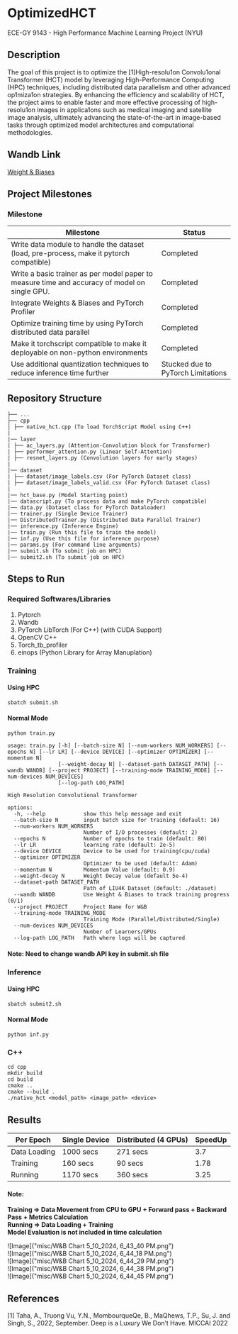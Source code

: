 # OptimizedHCT
ECE-GY 9143 - High Performance Machine Learning Project (NYU)

## Description
The goal of this project is to optimize the [1]High-resolu1on Convolu1onal Transformer (HCT) model by
leveraging High-Performance Computing (HPC) techniques, including distributed data parallelism and
other advanced op1miza1on strategies. By enhancing the efficiency and scalability of HCT, the project
aims to enable faster and more effective processing of high-resolu1on images in applica1ons such as
medical imaging and satellite image analysis, ultimately advancing the state-of-the-art in image-based
tasks through optimized model architectures and computational methodologies.

## Wandb Link
[Weight & Biases](https://wandb.ai/ar7996/HCT)

## Project Milestones
### Milestone

| Milestone | Status |
| --- | --- |
| Write data module to handle the dataset (load, pre-process, make it pytorch compatible) | Completed |
| Write a basic trainer as per model paper to measure time and accuracy of model on single GPU. | Completed |
| Integrate Weights & Biases and PyTorch Profiler | Completed |
| Optimize training time by using PyTorch distributed data parallel | Completed |
| Make it torchscript compatible to make it deployable on non-python environments | Completed |
| Use additional quantization techniques to reduce inference time further | Stucked due to PyTorch Limitations |


## Repository Structure
```
├── ...
├── cpp
│ ├── native_hct.cpp (To load TorchScript Model using C++)
|
|── layer
| ├── ac_layers.py (Attention-Convolution block for Transformer)
| ├── performer_attention.py (Linear Self-Attention)
| ├── resnet_layers.py (Convolution layers for early stages)
|
|── dataset
| ├── dataset/image_labels.csv (For PyTorch Dataset class)
| ├── dataset/image_labels_valid.csv (For PyTorch Dataset class)
|
|── hct_base.py (Model Starting point)
|── datascript.py (To process data and make PyTorch compatible)
|── data.py (Dataset class for PyTorch Dataloader)
|── trainer.py (Single Device Trainer)
|── DistributedTrainer.py (Distributed Data Parallel Trainer)
|── inference.py (Inference Engine)
|── train.py (Run this file to train the model)
|── inf.py (Use this file for inference purpose)
|── params.py (For command line arguments)
|── submit.sh (To submit job on HPC)
|── submit2.sh (To submit job on HPC)

```

## Steps to Run

### Required Softwares/Libraries
1. Pytorch
2. Wandb
3. PyTorch LibTorch (For C++) (with CUDA Support)
4. OpenCV C++
5. Torch_tb_profiler
6. einops (Python Library for Array Manuplation)

### Training
#### Using HPC
```
sbatch submit.sh
```

#### Normal Mode
```
python train.py

usage: train.py [-h] [--batch-size N] [--num-workers NUM_WORKERS] [--epochs N] [--lr LR] [--device DEVICE] [--optimizer OPTIMIZER] [--momentum N]
                [--weight-decay N] [--dataset-path DATASET_PATH] [--wandb WANDB] [--project PROJECT] [--training-mode TRAINING_MODE] [--num-devices NUM_DEVICES]
                [--log-path LOG_PATH]

High Resolution Convolutional Transformer

options:
  -h, --help            show this help message and exit
  --batch-size N        input batch size for training (default: 16)
  --num-workers NUM_WORKERS
                        Number of I/O processes (default: 2)
  --epochs N            Number of epochs to train (default: 80)
  --lr LR               learning rate (default: 2e-5)
  --device DEVICE       Device to be used for training(cpu/cuda)
  --optimizer OPTIMIZER
                        Optimizer to be used (default: Adam)
  --momentum N          Momentum Value (default: 0.9)
  --weight-decay N      Weight Decay value (default 5e-4)
  --dataset-path DATASET_PATH
                        Path of LIU4K Dataset (default: ./dataset)
  --wandb WANDB         Use Weight & Biases to track training progress (0/1)
  --project PROJECT     Project Name for W&B
  --training-mode TRAINING_MODE
                        Training Mode (Parallel/Distributed/Single)
  --num-devices NUM_DEVICES
                        Number of Learners/GPUs
  --log-path LOG_PATH   Path where logs will be captured
```

#### Note: Need to change wandb API key in submit.sh file

### Inference

#### Using HPC
```
sbatch submit2.sh
```

#### Normal Mode
```
python inf.py
```


### C++
```
cd cpp
mkdir build
cd build
cmake ..
cmake --build .
./native_hct <model_path> <image_path> <device>
```

## Results

| Per Epoch | Single Device | Distributed (4 GPUs) | SpeedUp |
| --- | --- | --- | --- |
| Data Loading | 1000 secs | 271 secs | 3.7 |
| Training | 160 secs | 90 secs | 1.78 |
| Running | 1170 secs | 360 secs | 3.25 |

#### Note:
**Training => Data Movement from CPU to GPU + Forward pass + Backward Pass + Metrics Calculation** \
**Running => Data Loading + Training** \
**Model Evaluation is not included in time calculation**

![Image]("misc/W&B Chart 5_10_2024, 6_43_40 PM.png") \
![Image]("misc/W&B Chart 5_10_2024, 6_44_18 PM.png") \
![Image]("misc/W&B Chart 5_10_2024, 6_44_29 PM.png") \
![Image]("misc/W&B Chart 5_10_2024, 6_44_38 PM.png") \
![Image]("misc/W&B Chart 5_10_2024, 6_44_45 PM.png") 



## References
[1] Taha, A., Truong Vu, Y.N., MombourqueQe, B., MaQhews, T.P., Su, J. and Singh, S., 2022, September.
Deep is a Luxury We Don’t Have. MICCAI 2022
